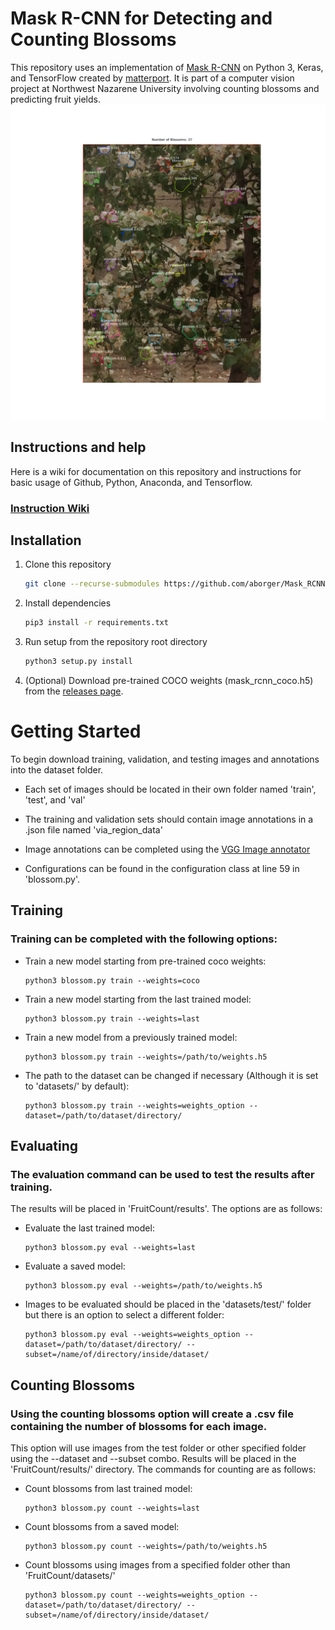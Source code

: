 # Mask R-CNN for Detecting and Counting Blossoms

This repository uses an implementation of [Mask R-CNN](https://arxiv.org/abs/1703.06870) on Python 3, Keras, and TensorFlow created by [matterport](https://github.com/matterport/Mask_RCNN).
It is part of a computer vision project at Northwest Nazarene University involving counting blossoms and predicting fruit yields.
![Instance Segmentation Sample](assets/example_pic.png)

## Instructions and help
Here is a wiki for documentation on this repository and instructions for basic usage of Github, Python, Anaconda, and Tensorflow.
### [Instruction Wiki](https://github.com/aborger/FruitCount/wiki)


## Installation
1. Clone this repository
   ```bash
   git clone --recurse-submodules https://github.com/aborger/Mask_RCNN.git
   ```
2. Install dependencies
   ```bash
   pip3 install -r requirements.txt
   ```
3. Run setup from the repository root directory
    ```bash
    python3 setup.py install
    ``` 
3. (Optional) Download pre-trained COCO weights (mask_rcnn_coco.h5) from the [releases page](https://github.com/matterport/Mask_RCNN/releases).

# Getting Started
To begin download training, validation, and testing images and annotations into the dataset folder.

* Each set of images should be located in their own folder named 'train', 'test', and 'val'
    
* The training and validation sets should contain image annotations in a .json file named 'via_region_data'
    
* Image annotations can be completed using the [VGG Image annotator](https://www.robots.ox.ac.uk/~vgg/software/via/via_demo.html)
    
* Configurations can be found in the configuration class at line 59 in 'blossom.py'.
## Training
### Training can be completed with the following options:
* Train a new model starting from pre-trained coco weights:
    ```batch
    python3 blossom.py train --weights=coco
    ```
* Train a new model starting from the last trained model:
    ```batch
    python3 blossom.py train --weights=last
    ```
* Train a new model from a previously trained model:
    ```batch
    python3 blossom.py train --weights=/path/to/weights.h5
    ```
* The path to the dataset can be changed if necessary (Although it is set to 'datasets/' by default):
    ```batch
    python3 blossom.py train --weights=weights_option --dataset=/path/to/dataset/directory/
    ```
## Evaluating
### The evaluation command can be used to test the results after training.
The results will be placed in 'FruitCount/results'.
The options are as follows:
* Evaluate the last trained model:
    ```batch
    python3 blossom.py eval --weights=last
    ```
* Evaluate a saved model:
    ```batch
    python3 blossom.py eval --weights=/path/to/weights.h5
    ```
* Images to be evaluated should be placed in the 'datasets/test/' folder but there is an option to select a different folder:
    ```batch
    python3 blossom.py eval --weights=weights_option --dataset=/path/to/dataset/directory/ --subset=/name/of/directory/inside/dataset/
## Counting Blossoms
### Using the counting blossoms option will create a .csv file containing the number of blossoms for each image.
This option will use images from the test folder or other specified folder using the --dataset and --subset combo.
Results will be placed in the 'FruitCount/results/' directory.
The commands for counting are as follows:
* Count blossoms from last trained model:
    ```batch
    python3 blossom.py count --weights=last
    ```
* Count blossoms from a saved model:
    ```batch
    python3 blossom.py count --weights=/path/to/weights.h5
    ```
* Count blossoms using images from a specified folder other than 'FruitCount/datasets/'
    ```batch
    python3 blossom.py count --weights=weights_option --dataset=/path/to/dataset/directory/ --subset=/name/of/directory/inside/dataset/
    ```
    
